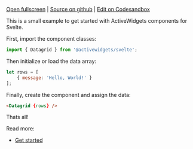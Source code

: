 
[Open fullscreen](/hello-world/) | [Source on github](https://github.com/activewidgets/svelte/tree/master/examples/hello-world) | [Edit on Codesandbox](https://codesandbox.io/s/7c6i9)

This is a small example to get started with ActiveWidgets components for Svelte.

First, import the component classes:

```js
import { Datagrid } from '@activewidgets/svelte';
```

Then initialize or load the data array:

```js
let rows = [
    { message: 'Hello, World!' }
];
```

Finally, create the component and assign the data:

```html
<Datagrid {rows} />
```

Thats all! 

Read more:

 - [Get started](https://docs.activewidgets.com/guide/starting/svelte/)